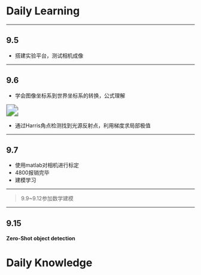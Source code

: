 # Daily Learning

---

## 9.5

- 搭建实验平台，测试相机成像

---

## 9.6

- 学会图像坐标系到世界坐标系的转换，公式理解

<img src="coordinate system transformation.png" style="zoom:200%;" />

- 通过Harris角点检测找到光源反射点，利用梯度求局部极值

---

## 9.7

- 使用matlab对相机进行标定
- 4800报销完毕
- 建模学习

---

> 9.9~9.12参加数学建模

---

## 9.15

#### Zero-Shot object detection



# Daily Knowledge

